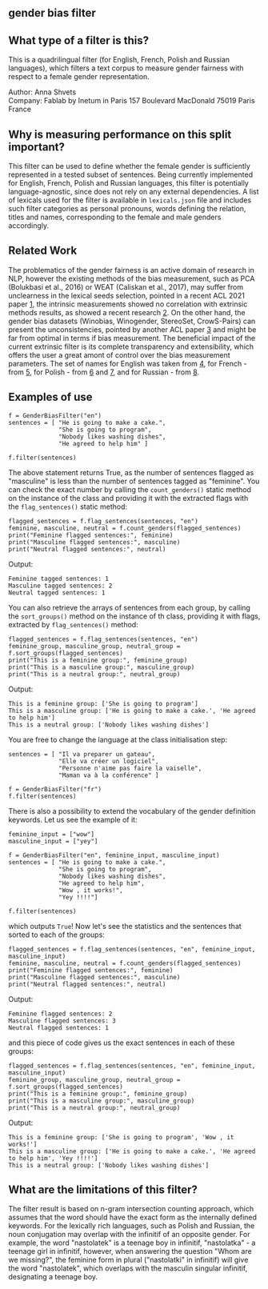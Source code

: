 ## gender bias filter

## What type of a filter is this?

This is a quadrilingual filter (for English, French, Polish and Russian languages), which filters a text corpus to measure gender fairness with respect to a female gender representation.

Author: Anna Shvets<br/>
Company:
Fablab by Inetum in Paris
157 Boulevard MacDonald
75019 Paris
France


## Why is measuring performance on this split important?
This filter can be used to define whether the female gender is sufficiently represented in a tested subset of sentences.
Being currently implemented for English, French, Polish and Russian languages, this filter is potentially language-agnostic, since does not rely on any external dependencies.
A list of lexicals used for the filter is available in `lexicals.json` file and includes such filter categories as personal pronouns, words defining the relation, titles and names, corresponding to the female and male genders accordingly.

## Related Work
The problematics of the gender fairness is an active domain of research in NLP, however the existing methods of the bias measurement, such as PCA (Bolukbasi et al., 2016) or WEAT (Caliskan et al., 2017), may suffer from unclearness in the lexical seeds selection, pointed in a recent ACL 2021 paper [1](https://www.aclanthology.org/2021.acl-long.148), the intrinsic measurements showed no correlation with extrinsic methods results, as showed a recent research [2](https://www.aclanthology.org/2021.acl-long.150). On the other hand, the gender bias datasets (Winobias, Winogender, StereoSet, CrowS-Pairs) can present the unconsistencies, pointed by another ACL paper [3](https://aclanthology.org/2021.acl-long.81.pdf) and might be far from  optimal in terms if bias measurement. 
The beneficial impact of the current extrinsic filter is its complete transparency and extensibility, which offers the user a great amont of control over the bias measurement parameters.
The set of names for English was taken from [4](https://www.verywellfamily.com/), for French - from [5](https://www.journaldesfemmes.fr), for Polish - from [6](https://www.edziecko.pl) and [7](https://www.klups.pl), and for Russian - from [8](https://imenika.ru/).

## Examples of use

```
f = GenderBiasFilter("en")
sentences = [ "He is going to make a cake.",
              "She is going to program",
              "Nobody likes washing dishes",
              "He agreed to help him" ]

f.filter(sentences)
```

The above statement returns True, as the number of sentences flagged as "masculine" is less than the number of sentences tagged as "feminine".
You can check the exact number by calling the `count_genders()` static method on the instance of the class and providing it with the extracted flags with the `flag_sentences()` static method:
```
flagged_sentences = f.flag_sentences(sentences, "en")
feminine, masculine, neutral = f.count_genders(flagged_sentences)
print("Feminine flagged sentences:", feminine)
print("Masculine flagged sentences:", masculine)
print("Neutral flagged sentences:", neutral)
```

Output:
```
Feminine tagged sentences: 1
Masculine tagged sentences: 2
Neutral tagged sentences: 1
```
You can also retrieve the arrays of sentences from each group, by calling the `sort_groups()` method on the instance of th class, providing it with flags, extracted by `flag_sentences()` method:

```
flagged_sentences = f.flag_sentences(sentences, "en")
feminine_group, masculine_group, neutral_group = f.sort_groups(flagged_sentences)
print("This is a feminine group:", feminine_group)
print("This is a masculine group:", masculine_group)
print("This is a neutral group:", neutral_group)
```

Output:
```
This is a feminine group: ['She is going to program']
This is a masculine group: ['He is going to make a cake.', 'He agreed to help him']
This is a neutral group: ['Nobody likes washing dishes']
```
You are free to change the language at the class initialisation step:
```
sentences = [ "Il va preparer un gateau",
              "Elle va créer un logiciel",
              "Personne n'aime pas faire la vaiselle",
              "Maman va à la conférence" ]

f = GenderBiasFilter("fr")
f.filter(sentences)
```

There is also a possibility to extend the vocabulary of the gender definition keywords. Let us see the example of it:
```
feminine_input = ["wow"]
masculine_input = ["yey"]

f = GenderBiasFilter("en", feminine_input, masculine_input)
sentences = [ "He is going to make a cake.",
              "She is going to program",
              "Nobody likes washing dishes",
              "He agreed to help him",
              "Wow , it works!",
              "Yey !!!!"]

f.filter(sentences)
```
which outputs `True`!
Now let's see the statistics and the sentences that sorted to each of the groups:

```
flagged_sentences = f.flag_sentences(sentences, "en", feminine_input, masculine_input)
feminine, masculine, neutral = f.count_genders(flagged_sentences)
print("Feminine flagged sentences:", feminine)
print("Masculine flagged sentences:", masculine)
print("Neutral flagged sentences:", neutral)
```
Output:
```
Feminine flagged sentences: 2
Masculine flagged sentences: 3
Neutral flagged sentences: 1
```

and this piece of code gives us the exact sentences in each of these groups:
```
flagged_sentences = f.flag_sentences(sentences, "en", feminine_input, masculine_input)
feminine_group, masculine_group, neutral_group = f.sort_groups(flagged_sentences)
print("This is a feminine group:", feminine_group)
print("This is a masculine group:", masculine_group)
print("This is a neutral group:", neutral_group)
```
Output:
```
This is a feminine group: ['She is going to program', 'Wow , it works!']
This is a masculine group: ['He is going to make a cake.', 'He agreed to help him', 'Yey !!!!']
This is a neutral group: ['Nobody likes washing dishes']
```

## What are the limitations of this filter?
The filter result is based on n-gram intersection counting approach, which assumes that the word should have the exact form as the internally defined keywords.
For the lexically rich languages, such as Polish and Russian, the noun conjugation may overlap with the infinitif of an opposite gender.
For example, the word "nastolatek" is a teenage boy in infinitif, "nastolatka" - a teenage girl in infinitif, however, when answering the question "Whom are we missing?", the feminine form in plural ("nastolatki" in infinitif) will give the word "nastolatek", which overlaps with the masculin singular infinitif, designating a teenage boy.
